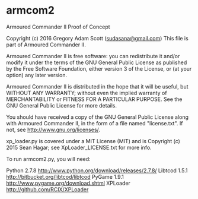 # armcom2
Armoured Commander II
Proof of Concept

Copyright (c) 2016 Gregory Adam Scott (sudasana@gmail.com)
This file is part of Armoured Commander II.

Armoured Commander II is free software: you can redistribute it and/or modify
it under the terms of the GNU General Public License as published by
the Free Software Foundation, either version 3 of the License, or
(at your option) any later version.

Armoured Commander II is distributed in the hope that it will be useful,
but WITHOUT ANY WARRANTY; without even the implied warranty of
MERCHANTABILITY or FITNESS FOR A PARTICULAR PURPOSE. See the
GNU General Public License for more details.

You should have received a copy of the GNU General Public License
along with Armoured Commander II, in the form of a file named "license.txt".
If not, see <http://www.gnu.org/licenses/>.

xp_loader.py is covered under a MIT License (MIT) and is Copyright (c) 2015
Sean Hagar; see XpLoader_LICENSE.txt for more info.


To run armcom2.py, you will need:

Python 2.7.8	http://www.python.org/download/releases/2.7.8/
Libtcod 1.5.1	http://bitbucket.org/libtcod/libtcod
PyGame 1.9.1	http://www.pygame.org/download.shtml
XPLoader	http://github.com/RCIX/XPLoader
